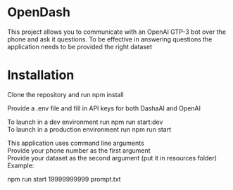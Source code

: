 # OpenDash

This project allows you to communicate with an OpenAI GTP-3 bot over the phone and ask it questions.
To be effective in answering questions the application needs to be provided the right dataset

# Installation

Clone the repository and run npm install

Provide a .env file and fill in API keys for both DashaAI and OpenAI

To launch in a dev environment run npm run start:dev  
To launch in a production environment run npm run start

This application uses command line arguments  
Provide your phone number as the first argument  
Provide your dataset as the second argument (put it in resources folder)
Example:

npm run start 19999999999 prompt.txt
